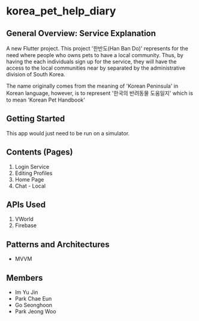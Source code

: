 # korea_pet_help_diary

## General Overview: Service Explanation
A new Flutter project. This project '한반도(Han Ban Do)' represents for the need where people who owns pets to have a local community. Thus, by having the each individuals sign up for the service, they will have the access to the local communities near by separated by the administrative division of South Korea. 

The name originally comes from the meaning of 'Korean Peninsula' in Korean language, however, is to represent '한국의 반려동물 도움일지' which is to mean 'Korean Pet Handbook'

## Getting Started
This app would just need to be run on a simulator.

## Contents (Pages)
1. Login Service
2. Editing Profiles
3. Home Page
4. Chat - Local 

## APIs Used
1. VWorld
2. Firebase

## Patterns and Architectures
- MVVM

## Members
- Im Yu Jin
- Park Chae Eun
- Go Seonghoon
- Park Jeong Woo 